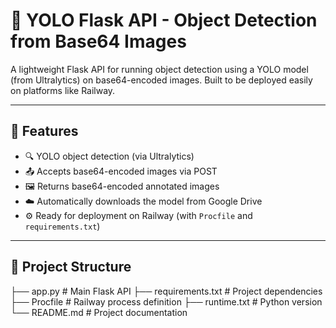 # 🧠 YOLO Flask API - Object Detection from Base64 Images

A lightweight Flask API for running object detection using a YOLO model (from Ultralytics) on base64-encoded images. Built to be deployed easily on platforms like Railway.

---

## 🚀 Features

- 🔍 YOLO object detection (via Ultralytics)
- 📤 Accepts base64-encoded images via POST
- 🖼️ Returns base64-encoded annotated images
- ☁️ Automatically downloads the model from Google Drive
- ⚙️ Ready for deployment on Railway (with `Procfile` and `requirements.txt`)

---

## 📁 Project Structure

├── app.py # Main Flask API
├── requirements.txt # Project dependencies
├── Procfile # Railway process definition
├── runtime.txt # Python version
└── README.md # Project documentation

